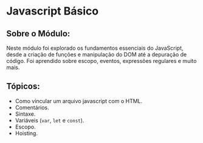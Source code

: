 # Javascript Básico

## Sobre o Módulo:

Neste módulo foi explorado os fundamentos essenciais do JavaScript, desde a criação de funções e manipulação do DOM até a depuração de código. Foi aprendido sobre escopo, eventos, expressões regulares e muito mais.

## Tópicos:

- Como vincular um arquivo javascript com o HTML.
- Comentários.
- Sintaxe.
- Variáveis (`var`, `let` e `const`).
- Escopo.
- Hoisting.
